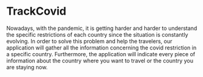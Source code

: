 # TrackCovid
Nowadays, with the pandemic, it is getting harder and harder to understand the specific restrictions of each country since the situation is constantly evolving. In order to solve this problem and help the travelers, our application will gather all the information concerning the covid restriction in a specific country. Furthermore, the application will indicate every piece of information about the country where you want to travel or the country you are staying now.

